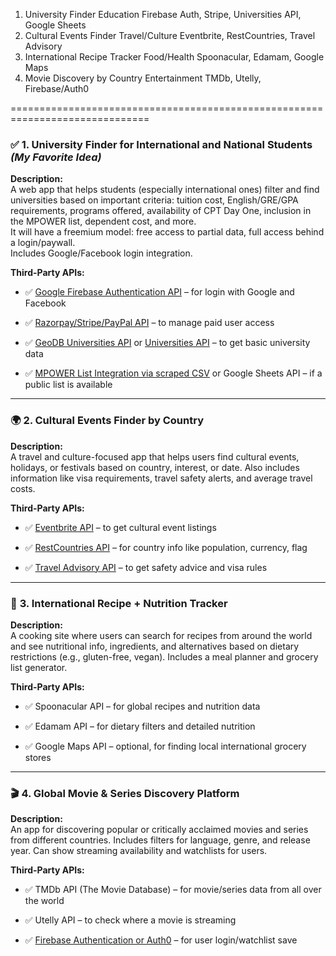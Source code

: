 1. University Finder	Education	Firebase Auth, Stripe, Universities API, Google Sheets
2. Cultural Events Finder	Travel/Culture	Eventbrite, RestCountries, Travel Advisory
3. International Recipe Tracker	Food/Health	Spoonacular, Edamam, Google Maps
4. Movie Discovery by Country	Entertainment	TMDb, Utelly, Firebase/Auth0


==============================================================================
### ✅ **1. University Finder for International and National Students** _(My Favorite Idea)_

**Description:**  
A web app that helps students (especially international ones) filter and find universities based on important criteria: tuition cost, English/GRE/GPA requirements, programs offered, availability of CPT Day One, inclusion in the MPOWER list, dependent cost, and more.  
It will have a freemium model: free access to partial data, full access behind a login/paywall.  
Includes Google/Facebook login integration.

**Third-Party APIs:**

-   ✅ [Google Firebase Authentication API](https://firebase.google.com/products/auth) – for login with Google and Facebook
    
-   ✅ [Razorpay/Stripe/PayPal API](https://stripe.com/docs/api) – to manage paid user access
    
-   ✅ [GeoDB Universities API](https://rapidapi.com/wirefreethought/api/geodb-cities/) or [Universities API](https://universities.hipolabs.com/) – to get basic university data
    
-   ✅ [MPOWER List Integration via scraped CSV](https://developers.google.com/sheets/api) or Google Sheets API – if a public list is available
    

----------

### 🌍 **2. Cultural Events Finder by Country**

**Description:**  
A travel and culture-focused app that helps users find cultural events, holidays, or festivals based on country, interest, or date. Also includes information like visa requirements, travel safety alerts, and average travel costs.

**Third-Party APIs:**

-   ✅ [Eventbrite API](https://www.eventbrite.com/platform/api) – to get cultural event listings
    
-   ✅ [RestCountries API](https://restcountries.com/) – for country info like population, currency, flag
    
-   ✅ [Travel Advisory API](https://www.travel-advisory.info/) – to get safety advice and visa rules
    

----------

### 🍲 **3. International Recipe + Nutrition Tracker**

**Description:**  
A cooking site where users can search for recipes from around the world and see nutritional info, ingredients, and alternatives based on dietary restrictions (e.g., gluten-free, vegan). Includes a meal planner and grocery list generator.

**Third-Party APIs:**

-   ✅ Spoonacular API – for global recipes and nutrition data
    
-   ✅ Edamam API – for dietary filters and detailed nutrition
    
-   ✅ Google Maps API – optional, for finding local international grocery stores
    

----------

### 🎬 **4. Global Movie & Series Discovery Platform**

**Description:**  
An app for discovering popular or critically acclaimed movies and series from different countries. Includes filters for language, genre, and release year. Can show streaming availability and watchlists for users.

**Third-Party APIs:**

-   ✅ TMDb API (The Movie Database) – for movie/series data from all over the world
    
-   ✅ Utelly API – to check where a movie is streaming
    
-   ✅ [Firebase Authentication or Auth0](https://auth0.com/) – for user login/watchlist save

